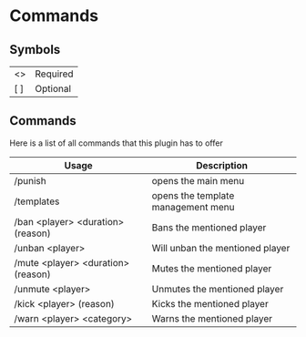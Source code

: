 # Commands

## Symbols
|      |          |
|------|----------|
| \<>  | Required |
| \[ ] | Optional |

## Commands
Here is a list of all commands that this plugin has to offer

| Usage                                | Description                        |
|--------------------------------------|------------------------------------|
| /punish                              | opens the main menu                |
| /templates                           | opens the template management menu |
| /ban \<player> \<duration> (reason)  | Bans the mentioned player          |
| /unban \<player>                     | Will unban the mentioned player    |
| /mute \<player> \<duration> (reason) | Mutes the mentioned player         |
| /unmute \<player>                    | Unmutes the mentioned player       |
| /kick \<player> (reason)             | Kicks the mentioned player         |
| /warn \<player> \<category>          | Warns the mentioned player         |